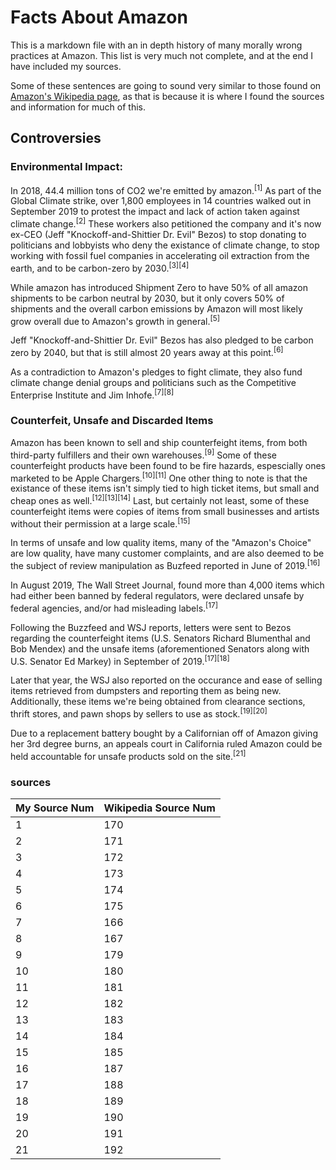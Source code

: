 # Facts About Amazon
This is a markdown file with an in depth history of many morally wrong practices at Amazon. This list is very much not complete, and at the end I have included my sources.

Some of these sentences are going to sound very similar to those found on [Amazon's Wikipedia page](https://en.wikipedia.org/wiki/Amazon_(company)), as that is because it is where I found the sources and information for much of this.

## Controversies

### Environmental Impact:
In 2018, 44.4 million tons of CO2 we're emitted by amazon.<sup>[1]</sup> As part of the Global Climate strike, over 1,800 employees in 14 countries walked out in September 2019 to protest the impact and lack of action taken against climate change.<sup>[2]</sup> These workers also petitioned the company and it's now ex-CEO (Jeff "Knockoff-and-Shittier Dr. Evil" Bezos) to stop donating to politicians and lobbyists who deny the existance of climate change, to stop working with fossil fuel companies in accelerating oil extraction from the earth, and to be carbon-zero by 2030.<sup>[3]</sup><sup>[4]</sup>

While amazon has introduced Shipment Zero to have 50% of all amazon shipments to be carbon neutral by 2030, but it only covers 50% of shipments and the overall carbon emissions by Amazon will most likely grow overall due to Amazon's growth in general.<sup>[5]</sup>

Jeff "Knockoff-and-Shittier Dr. Evil" Bezos has also pledged to be carbon zero by 2040, but that is still almost 20 years away at this point.<sup>[6]</sup>

As a contradiction to Amazon's pledges to fight climate, they also fund climate change denial groups and politicians such as the Competitive Enterprise Institute and Jim Inhofe.<sup>[7]</sup><sup>[8]</sup>

### Counterfeit, Unsafe and Discarded Items
Amazon has been known to sell and ship counterfeight items, from both third-party fulfillers and their own warehouses.<sup>[9]</sup> Some of these counterfeight products have been found to be fire hazards, espescially ones marketed to be Apple Chargers.<sup>[10]</sup><sup>[11]</sup> One other thing to note is that the existance of these items isn't simply tied to high ticket items, but small and cheap ones as well.<sup>[12][13][14]</sup> Last, but certainly not least, some of these counterfeight items were copies of items from small businesses and artists without their permission at a large scale.<sup>[15]</sup> 

In terms of unsafe and low quality items, many of the "Amazon's Choice" are low quality, have many customer complaints, and are also deemed to be the subject of review manipulation as Buzfeed reported in June of 2019.<sup>[16]</sup>

In August 2019, The Wall Street Journal, found more than 4,000 items which had either been banned by federal regulators, were declared unsafe by federal agencies, and/or had misleading labels.<sup>[17]</sup>

Following the Buzzfeed and WSJ reports, letters were sent to Bezos regarding the counterfeight items (U.S. Senators Richard Blumenthal and Bob Mendex) and the unsafe items (aforementioned Senators along with U.S. Senator Ed Markey) in September of 2019.<sup>[17]</sup><sup>[18]</sup> 

Later that year, the WSJ also reported on the occurance and ease of selling items retrieved from dumpsters and reporting them as being new. Additionally, these items we're being obtained from clearance sections, thrift stores, and pawn shops by sellers to use as stock.<sup>[19]</sup><sup>[20]</sup>

Due to a replacement battery bought by a Californian off of Amazon giving her 3rd degree burns, an appeals court in California ruled Amazon could be held accountable for unsafe products sold on the site.<sup>[21]</sup>

### sources
|My Source Num|Wikipedia Source Num|
|-|-|
1|170
2|171
3|172
4|173
5|174
6|175
7|166
8|167
9|179
10|180
11|181
12|182
13|183
14|184
15|185
16|187
17|188
18|189
19|190
20|191
21|192